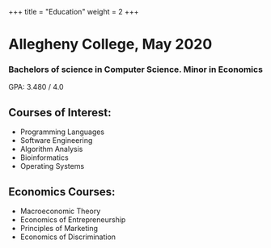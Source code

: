 +++
title = "Education"
weight = 2
+++

# Allegheny College, May 2020

### Bachelors of science in Computer Science. Minor in Economics  
GPA: 3.480 / 4.0  

## Courses of Interest:  
- Programming Languages  
- Software Engineering  
- Algorithm Analysis  
- Bioinformatics  
- Operating Systems  

## Economics Courses:  
- Macroeconomic Theory  
- Economics of Entrepreneurship  
- Principles of Marketing  
- Economics of Discrimination  
